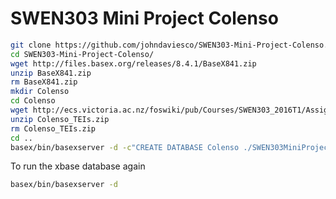 # SWEN303 Mini Project Colenso

```sh
git clone https://github.com/johndaviesco/SWEN303-Mini-Project-Colenso.git
cd SWEN303-Mini-Project-Colenso/
wget http://files.basex.org/releases/8.4.1/BaseX841.zip
unzip BaseX841.zip
rm BaseX841.zip
mkdir Colenso
cd Colenso
wget http://ecs.victoria.ac.nz/foswiki/pub/Courses/SWEN303_2016T1/Assignments/Colenso_TEIs.zip
unzip Colenso_TEIs.zip
rm Colenso_TEIs.zip
cd ..
basex/bin/basexserver -d -c"CREATE DATABASE Colenso ./SWEN303MiniProject/Colenso"
```
To run the xbase database again
```sh
basex/bin/basexserver -d
```
